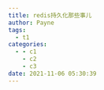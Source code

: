 ```yaml
---
title: redis持久化那些事儿
author: Payne
tags:
  - t1
categories:
  - - c1
    - c2
    - c3
date: 2021-11-06 05:30:39
---
```

